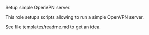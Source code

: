 Setup simple OpenVPN server.

This role setups scripts allowing to run a simple OpenVPN server.

See file templates/readme.md to get an idea.
